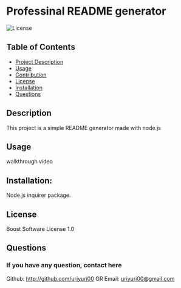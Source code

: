 <!-- omit in toc -->
  # Professinal README generator

  ![License](https://img.shields.io/badge/License-Boost_1.0-lightblue.svg)


  ## Table of Contents 
  - [Project Description](#Description)
  - [Usage](#Usage)
  - [Contribution](#Contribution)
  - [License](#license)
  - [Installation](#Installation)
  - [Questions](#Questions)


  ## Description
  
  This project is a simple README generator made with node.js
  ## Usage
   walkthrough video


  ## Installation:
  
  Node.js inquirer package.
  
  ## License
  
  Boost Software License 1.0
  
  ## Questions
  ### If you have any question, contact here

   Github: http://github.com/uriyuri00
   OR
   Email: uriyuri00@gmail.com





